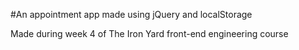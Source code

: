 #An appointment app made using jQuery and localStorage

Made during week 4 of The Iron Yard front-end engineering course

